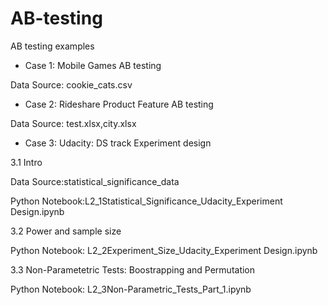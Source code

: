 # AB-testing
AB testing examples

* Case 1: Mobile Games AB testing
  
Data Source: cookie_cats.csv



* Case 2: Rideshare Product Feature AB testing
  
Data Source: test.xlsx,city.xlsx



* Case 3: Udacity: DS track Experiment design 

3.1 Intro
  
Data Source:statistical_significance_data
  
Python Notebook:L2_1Statistical_Significance_Udacity_Experiment Design.ipynb

3.2 Power and sample size
  
Python Notebook: L2_2Experiment_Size_Udacity_Experiment Design.ipynb

3.3 Non-Parametetric Tests: Boostrapping and Permutation

Python Notebook: L2_3Non-Parametric_Tests_Part_1.ipynb
